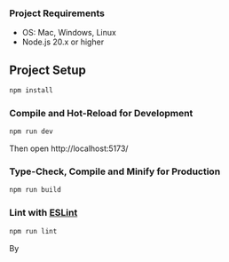 ### Project Requirements

- OS: Mac, Windows, Linux
- Node.js 20.x or higher

## Project Setup

```sh
npm install
```

### Compile and Hot-Reload for Development

```sh
npm run dev
```

Then open http://localhost:5173/

### Type-Check, Compile and Minify for Production

```sh
npm run build
```

### Lint with [ESLint](https://eslint.org/)

```sh
npm run lint
```

By
